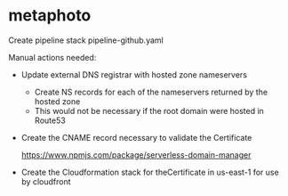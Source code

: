 # metaphoto

Create pipeline stack pipeline-github.yaml

Manual actions needed:
 - Update external DNS registrar with hosted zone nameservers
    - Create NS records for each of the nameservers returned by the hosted zone
    - This would not be necessary if the root domain were hosted in Route53

 - Create the CNAME record necessary to validate the Certificate

    https://www.npmjs.com/package/serverless-domain-manager

 - Create the Cloudformation stack for theCertificate in us-east-1 for use by cloudfront
